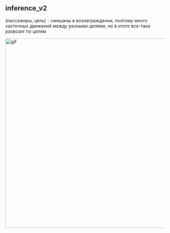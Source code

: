 ## inference_v2

(пассажиры, цель) - смешаны в вознаграждении, поэтому много хаотичных движений между разными целями, но в итоге все-таки развозит по целям

<img src="images/inference_DZ_1.gif" alt="gif"  width="600"/> 
